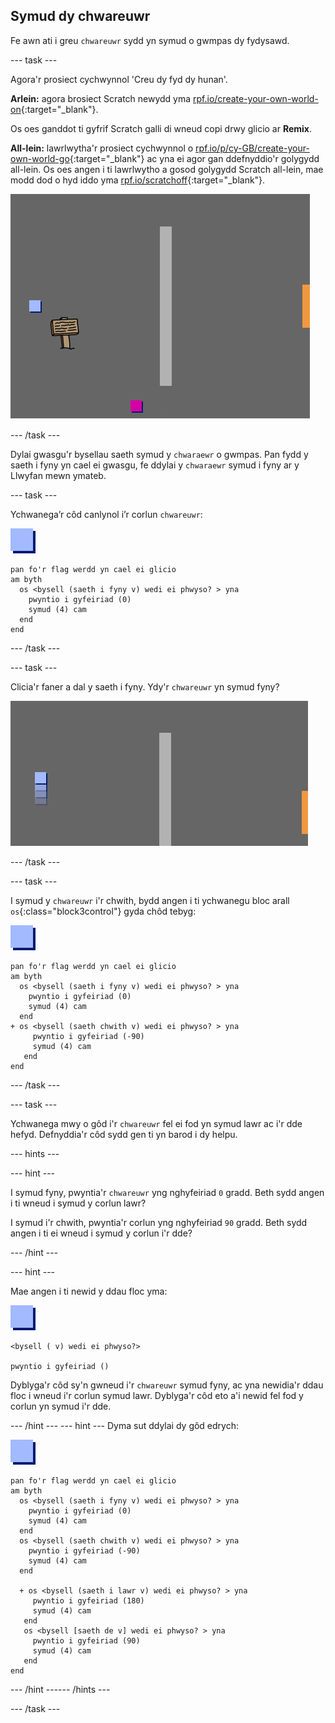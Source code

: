 ## Symud dy chwareuwr

Fe awn ati i greu `chwareuwr` sydd yn symud o gwmpas dy fydysawd.

--- task ---

Agora'r prosiect cychwynnol 'Creu dy fyd dy hunan'.

**Arlein:** agora brosiect Scratch newydd yma [rpf.io/create-your-own-world-on](http://rpf.io/create-your-own-world-on){:target="_blank"}.

Os oes ganddot ti gyfrif Scratch galli di wneud copi drwy glicio ar **Remix**.

**All-lein:** lawrlwytha'r prosiect cychwynnol o [rpf.io/p/cy-GB/create-your-own-world-go](http://rpf.io/p/cy-GB/create-your-own-world-go){:target="_blank"} ac yna ei agor gan ddefnyddio'r golygydd all-lein. Os oes angen i ti lawrlwytho a gosod golygydd Scratch all-lein, mae modd dod o hyd iddo yma [rpf.io/scratchoff](https://rpf.io/scratchoff){:target="_blank"}.

![sgrinlun](images/world-starter.png)

--- /task ---

Dylai gwasgu'r bysellau saeth symud y `chwaraewr` o gwmpas. Pan fydd y saeth i fyny yn cael ei gwasgu, fe ddylai y `chwaraewr` symud i fyny ar y Llwyfan mewn ymateb.

--- task ---

Ychwanega’r côd canlynol i’r corlun `chwareuwr`:

![chwaraewr](images/player.png)

```blocks3
pan fo'r flag werdd yn cael ei glicio
am byth 
  os <bysell (saeth i fyny v) wedi ei phwyso? > yna 
    pwyntio i gyfeiriad (0)
    symud (4) cam
  end
end
```

--- /task ---

--- task ---

Clicia'r faner a dal y saeth i fyny. Ydy'r `chwareuwr` yn symud fyny?

![sgrinlun](images/world-up.png)

--- /task ---

--- task ---

I symud y `chwareuwr` i'r chwith, bydd angen i ti ychwanegu bloc arall `os`{:class="block3control"} gyda chôd tebyg:

![chwaraewr](images/player.png)

```blocks3
pan fo'r flag werdd yn cael ei glicio
am byth 
  os <bysell (saeth i fyny v) wedi ei phwyso? > yna 
    pwyntio i gyfeiriad (0)
    symud (4) cam
  end
+ os <bysell (saeth chwith v) wedi ei phwyso? > yna 
     pwyntio i gyfeiriad (-90)
     symud (4) cam
   end
end
```

--- /task ---

--- task ---

Ychwanega mwy o gôd i'r `chwareuwr` fel ei fod yn symud lawr ac i'r dde hefyd. Defnyddia'r côd sydd gen ti yn barod i dy helpu.

--- hints ---


--- hint ---

I symud fyny, pwyntia'r `chwareuwr` yng nghyfeiriad `0` gradd. Beth sydd angen i ti wneud i symud y corlun lawr?

I symud i'r chwith, pwyntia'r corlun yng nghyfeiriad `90` gradd. Beth sydd angen i ti ei wneud i symud y corlun i'r dde?

--- /hint ---

--- hint ---

Mae angen i ti newid y ddau floc yma:

![chwaraewr](images/player.png)

```blocks3
<bysell ( v) wedi ei phwyso?>

pwyntio i gyfeiriad ()
```

Dyblyga'r côd sy'n gwneud i'r `chwareuwr` symud fyny, ac yna newidia'r ddau floc i wneud i'r corlun symud lawr. Dyblyga'r côd eto a'i newid fel fod y corlun yn symud i'r dde.

--- /hint --- --- hint --- Dyma sut ddylai dy gôd edrych:

![chwaraewr](images/player.png)

```blocks3
pan fo'r flag werdd yn cael ei glicio
am byth 
  os <bysell (saeth i fyny v) wedi ei phwyso? > yna 
    pwyntio i gyfeiriad (0)
    symud (4) cam
  end
  os <bysell (saeth chwith v) wedi ei phwyso? > yna 
    pwyntio i gyfeiriad (-90)
    symud (4) cam
  end

  + os <bysell (saeth i lawr v) wedi ei phwyso? > yna 
     pwyntio i gyfeiriad (180)
     symud (4) cam
   end
   os <bysell [saeth de v] wedi ei phwyso? > yna 
     pwyntio i gyfeiriad (90)
     symud (4) cam
   end
end
```

--- /hint ------ /hints ---

--- /task ---
